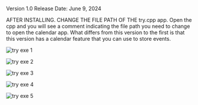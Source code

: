 Version 1.0 Release Date: June 9, 2024

AFTER INSTALLING. CHANGE THE FILE PATH OF THE try.cpp app. Open the cpp and you will see a comment indicating the file path you need to change to open the calendar app.
What differs from this version to the first is that this version has a calendar feature that you can use to store events.


![try exe 1](https://github.com/linuxlaber/lairnimanuel2-Betterthanfirstversion-/assets/170599771/83e3cbfb-dd38-4f40-981d-1d1bfd1fa292)

![try exe 2](https://github.com/linuxlaber/lairnimanuel2-Betterthanfirstversion-/assets/170599771/648114cf-bde2-4c56-91c4-c0b50c8777a9)

![try exe 3](https://github.com/linuxlaber/lairnimanuel2-Betterthanfirstversion-/assets/170599771/0ef1e01e-f7ac-4061-ae3b-3c3f01055ef5)

![try exe 4](https://github.com/linuxlaber/lairnimanuel2-Betterthanfirstversion-/assets/170599771/35defdc5-3253-4c8a-a83d-d9503aae6937)

![try exe 5](https://github.com/linuxlaber/lairnimanuel2-Betterthanfirstversion-/assets/170599771/1784f986-cf49-43ce-82e2-2908ef2b8ed1)
